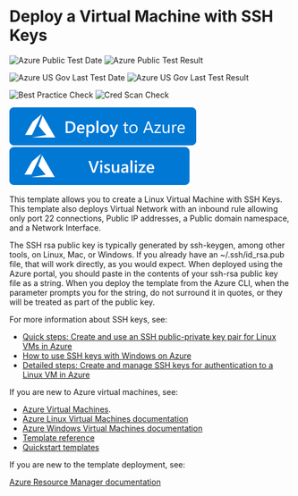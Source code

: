 # Deploy a Virtual Machine with SSH Keys

![Azure Public Test Date](https://azurequickstartsservice.blob.core.windows.net/badges/101-vm-sshkey/PublicLastTestDate.svg)
![Azure Public Test Result](https://azurequickstartsservice.blob.core.windows.net/badges/101-vm-sshkey/PublicDeployment.svg)

![Azure US Gov Last Test Date](https://azurequickstartsservice.blob.core.windows.net/badges/101-vm-sshkey/FairfaxLastTestDate.svg)
![Azure US Gov Last Test Result](https://azurequickstartsservice.blob.core.windows.net/badges/101-vm-sshkey/FairfaxDeployment.svg)

![Best Practice Check](https://azurequickstartsservice.blob.core.windows.net/badges/101-vm-sshkey/BestPracticeResult.svg)
![Cred Scan Check](https://azurequickstartsservice.blob.core.windows.net/badges/101-vm-sshkey/CredScanResult.svg)

[![Deploy To Azure](https://raw.githubusercontent.com/Azure/azure-quickstart-templates/master/1-CONTRIBUTION-GUIDE/images/deploytoazure.svg?sanitize=true)]("https://portal.azure.com/#create/Microsoft.Template/uri/https%3A%2F%2Fraw.githubusercontent.com%2FAzure%2Fazure-quickstart-templates%2Fmaster%2F101-vm-sshkey%2Fazuredeploy.json")  [![Visualize](https://raw.githubusercontent.com/Azure/azure-quickstart-templates/master/1-CONTRIBUTION-GUIDE/images/visualizebutton.svg?sanitize=true)]("http://armviz.io/#/?load=https%3A%2F%2Fraw.githubusercontent.com%2FAzure%2Fazure-quickstart-templates%2Fmaster%2F101-vm-sshkey%2Fazuredeploy.json")

This template allows you to create a Linux Virtual Machine with SSH Keys. This template also deploys Virtual Network with an inbound rule allowing only port 22 connections, Public IP addresses, a Public domain namespace, and a Network Interface. 

The SSH rsa public key is typically generated by ssh-keygen, among other tools, on Linux, Mac, or Windows. If you already have an ~/.ssh/id_rsa.pub file, that will work directly, as you would expect. When deployed using the Azure portal, you should paste in the contents of your ssh-rsa public key file as a string. When you deploy the template from the Azure CLI, when the parameter prompts you for the string, do not surround it in quotes, or they will be treated as part of the public key. 

For more information about SSH keys, see:

- [Quick steps: Create and use an SSH public-private key pair for Linux VMs in Azure](https://docs.microsoft.com/azure/virtual-machines/linux/mac-create-ssh-keys)
- [How to use SSH keys with Windows on Azure](https://docs.microsoft.com/azure/virtual-machines/linux/ssh-from-windows)
- [Detailed steps: Create and manage SSH keys for authentication to a Linux VM in Azure](https://docs.microsoft.com/azure/virtual-machines/linux/create-ssh-keys-detailed)

If you are new to Azure virtual machines, see:

- [Azure Virtual Machines](https://azure.microsoft.com/services/virtual-machines/).
- [Azure Linux Virtual Machines documentation](https://docs.microsoft.com/azure/virtual-machines/linux/)
- [Azure Windows Virtual Machines documentation](https://docs.microsoft.com/azure/virtual-machines/windows/)
- [Template reference](https://docs.microsoft.com/azure/templates/microsoft.compute/allversions)
- [Quickstart templates](https://azure.microsoft.com/resources/templates/?resourceType=Microsoft.Compute&pageNumber=1&sort=Popular)

If you are new to the template deployment, see:

[Azure Resource Manager documentation](https://docs.microsoft.com/azure/azure-resource-manager/)



